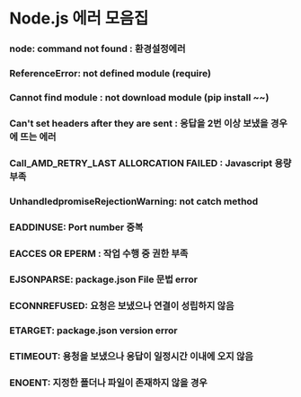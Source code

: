 # Node.js 에러 모음집
### node: command not found : 환경설정에러
### ReferenceError: not defined module (require)
### Cannot find module : not download module (pip install ~~)
### Can't set headers after they are sent : 응답을 2번 이상 보냈을 경우에 뜨는 에러
### Call_AMD_RETRY_LAST ALLORCATION FAILED : Javascript 용량 부족
### UnhandIedpromiseRejectionWarning: not catch method
### EADDINUSE: Port number 중복
### EACCES OR EPERM : 작업 수행 중 권한 부족
### EJSONPARSE: package.json File 문법 error
### ECONNREFUSED: 요청은 보냈으나 연결이 성립하지 않음
### ETARGET: package.json version error
### ETIMEOUT: 용청을 보냈으나 응답이 일정시간 이내에 오지 않음
### ENOENT: 지정한 폴더나 파일이 존재하지 않을 경우